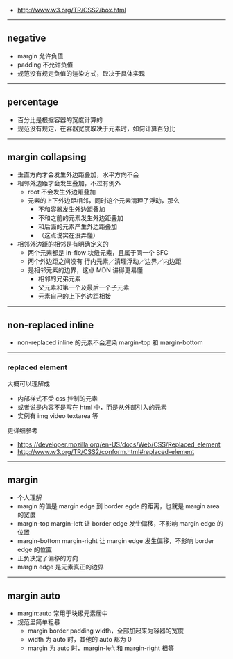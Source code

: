 + http://www.w3.org/TR/CSS2/box.html

---

## negative

+ margin 允许负值
+ padding 不允许负值
+ 规范没有规定负值的渲染方式，取决于具体实现

---

## percentage

+ 百分比是根据容器的宽度计算的
+ 规范没有规定，在容器宽度取决于元素时，如何计算百分比

---

## margin collapsing

+ 垂直方向才会发生外边距叠加，水平方向不会
+ 相邻外边距才会发生叠加，不过有例外
    - root 不会发生外边距叠加
    - 元素的上下外边距相邻，同时这个元素清理了浮动，那么
        * 不和容器发生外边距叠加
        * 不和之前的元素发生外边距叠加
        * 和后面的元素产生外边距叠加
        * （这点说实在没弄懂）
+ 相邻外边距的相邻是有明确定义的
    - 两个元素都是 in-flow 块级元素，且属于同一个 BFC
    - 两个外边距之间没有 行内元素／清理浮动／边界／内边距
    - 是相邻元素的边界，这点 MDN 讲得更易懂
        * 相邻的兄弟元素
        * 父元素和第一个及最后一个子元素
        * 元素自己的上下外边距相接

---

## non-replaced inline

+ non-replaced inline 的元素不会渲染 margin-top 和 margin-bottom

---

### replaced element

大概可以理解成
+ 内部样式不受 css 控制的元素
+ 或者说是内容不是写在 html 中，而是从外部引入的元素
+ 实例有 img video textarea 等

更详细参考
+ https://developer.mozilla.org/en-US/docs/Web/CSS/Replaced_element
+ http://www.w3.org/TR/CSS2/conform.html#replaced-element

---

## margin

+ 个人理解
+ margin 的值是 margin edge 到 border egde 的距离，也就是 margin area 的宽度
+ margin-top margin-left 让 border edge 发生偏移，不影响 margin edge 的位置
+ margin-bottom margin-right 让 margin edge 发生偏移，不影响 border edge 的位置
+ 正负决定了偏移的方向
+ margin edge 是元素真正的边界

---

## margin auto

+ margin:auto 常用于块级元素居中
+ 规范里简单粗暴
    - margin border padding width，全部加起来为容器的宽度
    - width 为 auto 时，其他的 auto 都为 0
    - margin 为 auto 时，margin-left 和 margin-right 相等
